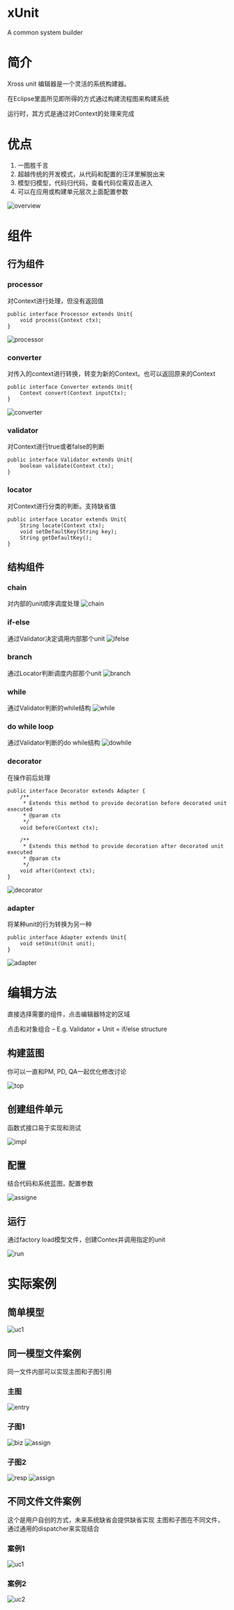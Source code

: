 xUnit
=====

A common system builder

# 简介
Xross unit 编辑器是一个灵活的系统构建器。

在Eclipse里面所见即所得的方式通过构建流程图来构建系统

运行时，其方式是通过对Context的处理来完成

# 优点
1. 一图胜千言
1. 超越传统的开发模式，从代码和配置的汪洋里解脱出来
1. 模型归模型，代码归代码，查看代码仅需双击进入
1. 可以在应用或构建单元层次上面配置参数

![overview](https://github.com/hejiehui/xUnit/blob/master/doc/overview.png) 


# 组件
## 行为组件
### processor
对Context进行处理，但没有返回值

    public interface Processor extends Unit{
    	void process(Context ctx);
    }

![processor](https://github.com/hejiehui/xUnit/blob/master/doc/processor.PNG)

### converter
对传入的context进行转换，转变为新的Context。也可以返回原来的Context

    public interface Converter extends Unit{
    	Context convert(Context inputCtx);
    }

![converter](https://github.com/hejiehui/xUnit/blob/master/doc/converter.PNG)

### validator
对Context进行true或者false的判断

    public interface Validator extends Unit{
    	boolean validate(Context ctx);
    }

### locator
对Context进行分类的判断。支持缺省值

    public interface Locator extends Unit{
    	String locate(Context ctx);
    	void setDefaultKey(String key);
    	String getDefaultKey();
    }

## 结构组件
### chain
对内部的unit顺序调度处理
![chain](https://github.com/hejiehui/xUnit/blob/master/doc/chain.PNG)

### if-else
通过Validator决定调用内部那个unit
![ifelse](https://github.com/hejiehui/xUnit/blob/master/doc/if-else.PNG)

### branch
通过Locator判断调度内部那个unit
![branch](https://github.com/hejiehui/xUnit/blob/master/doc/branch.PNG)

### while
通过Validator判断的while结构
![while](https://github.com/hejiehui/xUnit/blob/master/doc/while.PNG)

### do while loop
通过Validator判断的do while结构
![dowhile](https://github.com/hejiehui/xUnit/blob/master/doc/do-while.PNG)

### decorator
在操作前后处理

    public interface Decorator extends Adapter {
    	/**
	     * Extends this method to provide decoration before decorated unit executed
	     * @param ctx
	     */
	    void before(Context ctx);
    
    	/**
	     * Extends this method to provide decoration after decorated unit executed
	     * @param ctx
	     */
	    void after(Context ctx);
    }

![decorator](https://github.com/hejiehui/xUnit/blob/master/doc/decorator.PNG)

### adapter
将某种unit的行为转换为另一种

    public interface Adapter extends Unit{
    	void setUnit(Unit unit);
    }

![adapter](https://github.com/hejiehui/xUnit/blob/master/doc/adaptor.PNG)

# 编辑方法
直接选择需要的组件，点击编辑器特定的区域

点击和对象组合 – E.g. Validator + Unit = if/else structure

## 构建蓝图
你可以一直和PM, PD, QA一起优化修改讨论

![top](https://github.com/hejiehui/xUnit/blob/master/doc/top_design.png)

## 创建组件单元
函数式接口易于实现和测试

![impl](https://github.com/hejiehui/xUnit/blob/master/doc/implement.png)

## 配置
结合代码和系统蓝图，配置参数

![assigne](https://github.com/hejiehui/xUnit/blob/master/doc/assign.png)

## 运行
通过factory load模型文件，创建Contex并调用指定的unit

![run](https://github.com/hejiehui/xUnit/blob/master/doc/run.png)

# 实际案例
## 简单模型
![uc1](https://github.com/hejiehui/xUnit/blob/master/doc/uc1.png)

## 同一模型文件案例
同一文件内部可以实现主图和子图引用

### 主图
![entry](https://github.com/hejiehui/xUnit/blob/master/doc/uc_entry.png)

### 子图1
![biz](https://github.com/hejiehui/xUnit/blob/master/doc/uc_biz.png)
![assign](https://github.com/hejiehui/xUnit/blob/master/doc/us_biz_assign.png)

### 子图2
![resp](https://github.com/hejiehui/xUnit/blob/master/doc/uc_response.png)
![assign](https://github.com/hejiehui/xUnit/blob/master/doc/uc_response_assign.png)

## 不同文件文件案例
这个是用户自创的方式，未来系统缺省会提供缺省实现
主图和子图在不同文件，通过通用的dispatcher来实现结合

### 案例1
![uc1](https://github.com/hejiehui/xUnit/blob/master/doc/uc_user_ref.png)

### 案例2
![uc2](https://github.com/hejiehui/xUnit/blob/master/doc/uc_station_ref.png)
